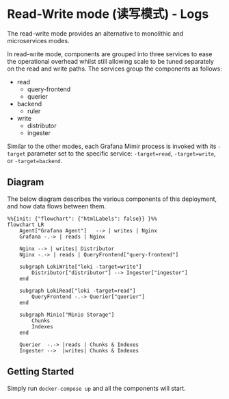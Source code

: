 # Read-Write mode (读写模式) - Logs

The read-write mode provides an alternative to monolithic and microservices modes.

In read-write mode, components are grouped into three services to ease the operational overhead whilst still allowing scale to be tuned separately on the read and write paths. The services group the components as follows:

- read
  - query-frontend
  - querier
- backend
  - ruler
- write
  - distributor
  - ingester

Similar to the other modes, each Grafana Mimir process is invoked with its `-target` parameter set to the specific service: `-target=read`, `-target=write`, or `-target=backend`.


## Diagram

The below diagram describes the various components of this deployment, and how data flows between them.

```mermaid
%%{init: {"flowchart": {"htmlLabels": false}} }%%
flowchart LR
    Agent["Grafana Agent"]   --> | writes | Nginx
    Grafana -.-> | reads | Nginx

    Nginx --> | writes| Distributor
    Nginx -.-> | reads | QueryFrontend["query-frontend"]

    subgraph LokiWrite["loki -target=write"]
        Distributor["distributor"] --> Ingester["ingester"]
    end

    subgraph LokiRead["loki -target=read"]
        QueryFrontend -.-> Querier["querier"]
    end

    subgraph Minio["Minio Storage"]
        Chunks
        Indexes
    end

    Querier  -.-> |reads | Chunks & Indexes
    Ingester -->  |writes| Chunks & Indexes
```


## Getting Started

Simply run `docker-compose up` and all the components will start.
